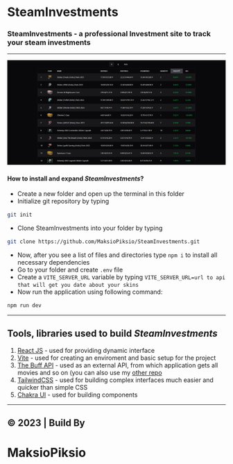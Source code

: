 # SteamInvestments
### SteamInvestments - a professional Investment site to track your steam investments
___

![Home page](/steam.png)

#### How to install and expand *SteamInvestments*?
* Create a new folder and open up the terminal in this folder
* Initialize git repository by typing
```bash
git init
```
* Clone SteamInvestments into your folder by typing
```bash
git clone https://github.com/MaksioPiksio/SteamInvestments.git
```
* Now, after you see a list of files and directories type ```npm i``` to install all necessary dependencies
* Go to your folder and create ```.env``` file
* Create a ```VITE_SERVER_URL``` variable by typing ```VITE_SERVER_URL=url to api that will get you date about your skins```
* Now run the application using following command:
```bash
npm run dev
```
___

## Tools, libraries used to build *SteamInvestments*
1. [React JS](https://react.dev/ "React dev official website") - used for providing dynamic interface
2. [Vite](https://vitejs.dev/ "Vite official website") - used for creating an enviroment and basic setup for the project
3. [The Buff API](buff.163.com "The Buff Api") - used as an external API, from which application gets all movies and so on (you can also use my [other repo](https://github.com/MaksioPiksio/SteamInvestmentsServer "My Buff Api") 
4. [TailwindCSS](https://tailwindcss.com/ "TailwindCSS official website") - used for building complex interfaces much easier and quicker than simple CSS
5. [Chakra UI](https://chakra-ui.com/ "Chakra UI official website") - used for building components

___

## © 2023 | Build By
# MaksioPiksio
